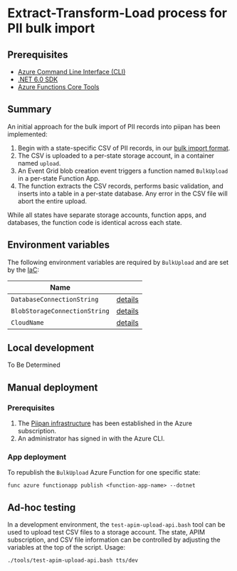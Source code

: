 # Extract-Transform-Load process for PII bulk import

## Prerequisites
- [Azure Command Line Interface (CLI)](https://docs.microsoft.com/en-us/cli/azure/install-azure-cli)
- [.NET 6.0 SDK](https://dotnet.microsoft.com/download)
- [Azure Functions Core Tools](https://docs.microsoft.com/en-us/azure/azure-functions/functions-run-local)

## Summary

An initial approach for the bulk import of PII records into piipan has been implemented:
1. Begin with a state-specific CSV of PII records, in our [bulk import format](bulk-import.md).
1. The CSV is uploaded to a per-state storage account, in a container named `upload`.
1. An Event Grid blob creation event triggers a function named `BulkUpload` in a per-state Function App.
1. The function extracts the CSV records, performs basic validation, and inserts into a table in a per-state database. Any error in the CSV file will abort the entire upload.

While all states have separate storage accounts, function apps, and databases, the function code is identical across each state.

## Environment variables

The following environment variables are required by `BulkUpload` and are set by the [IaC](../../docs/iac.md):

| Name | |
|---|---|
| `DatabaseConnectionString` | [details](../../docs/iac.md#\:\~\:text=DatabaseConnectionString) |
| `BlobStorageConnectionString` | [details](../../docs/iac.md#\:\~\:text=BlobStorageConnectionString) |
| `CloudName` | [details](../../docs/iac.md#\:\~\:text=CloudName) |

## Local development

To Be Determined

## Manual deployment

### Prerequisites
1. The [Piipan infrastructure](../../docs/iac.md) has been established in the Azure subscription.
1. An administrator has signed in with the Azure CLI.

### App deployment
To republish the `BulkUpload` Azure Function for one specific state:
```
func azure functionapp publish <function-app-name> --dotnet
```

## Ad-hoc testing

In a development environment, the `test-apim-upload-api.bash` tool can be used to upload test CSV files to a storage account. The state, APIM subscription, and CSV file information can be controlled by adjusting the variables at the top of the script. Usage:

```
./tools/test-apim-upload-api.bash tts/dev
```

